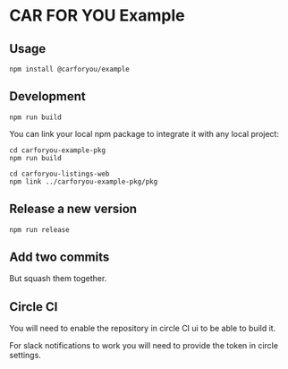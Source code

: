 # CAR FOR YOU Example

## Usage
```
npm install @carforyou/example
```

## Development
```
npm run build
```

You can link your local npm package to integrate it with any local project:
```
cd carforyou-example-pkg
npm run build

cd carforyou-listings-web
npm link ../carforyou-example-pkg/pkg
```

## Release a new version
```
npm run release
```

## Add two commits

But squash them together.

## Circle CI

You will need to enable the repository in circle CI ui to be able to build it.

For slack notifications to work you will need to provide the token in circle settings.
